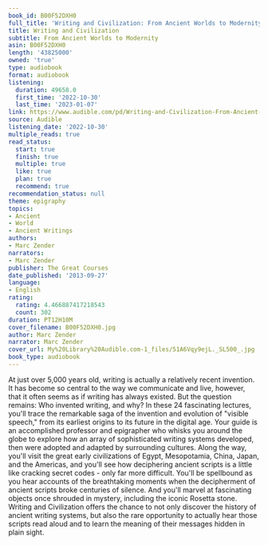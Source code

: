 ```yaml
---
book_id: B00F52DXH0
full_title: 'Writing and Civilization: From Ancient Worlds to Modernity'
title: Writing and Civilization
subtitle: From Ancient Worlds to Modernity
asin: B00F52DXH0
length: '43825000'
owned: 'true'
type: audiobook
format: audiobook
listening:
  duration: 49658.0
  first_time: '2022-10-30'
  last_time: '2023-01-07'
link: https://www.audible.com/pd/Writing-and-Civilization-From-Ancient-Worlds-to-Modernity-Audiobook/B00F52DXH0
source: Audible
listening_date: '2022-10-30'
multiple_reads: true
read_status:
  start: true
  finish: true
  multiple: true
  like: true
  plan: true
  recommend: true
recommendation_status: null
theme: epigraphy
topics:
- Ancient
- World
- Ancient Writings
authors:
- Marc Zender
narrators:
- Marc Zender
publisher: The Great Courses
date_published: '2013-09-27'
language:
- English
rating:
  rating: 4.466887417218543
  count: 302
duration: PT12H10M
cover_filename: B00F52DXH0.jpg
author: Marc Zender
narrator: Marc Zender
cover_url: My%20Library%20Audible.com-1_files/51A6Vqy9ejL._SL500_.jpg
book_type: audiobook
---
```

At just over 5,000 years old, writing is actually a relatively recent invention. It has become so central to the way we communicate and live, however, that it often seems as if writing has always existed.
But the question remains: Who invented writing, and why?
In these 24 fascinating lectures, you'll trace the remarkable saga of the invention and evolution of "visible speech," from its earliest origins to its future in the digital age. Your guide is an accomplished professor and epigrapher who whisks you around the globe to explore how an array of sophisticated writing systems developed, then were adopted and adapted by surrounding cultures.
Along the way, you'll visit the great early civilizations of Egypt, Mesopotamia, China, Japan, and the Americas, and you'll see how deciphering ancient scripts is a little like cracking secret codes - only far more difficult.
You'll be spellbound as you hear accounts of the breathtaking moments when the decipherment of ancient scripts broke centuries of silence. And you'll marvel at fascinating objects once shrouded in mystery, including the iconic Rosetta stone.
Writing and Civilization offers the chance to not only discover the history of ancient writing systems, but also the rare opportunity to actually hear those scripts read aloud and to learn the meaning of their messages hidden in plain sight.

